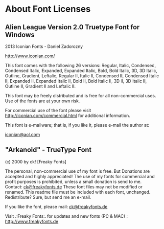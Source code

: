 # About Font Licenses

## Alien League Version 2.0 Truetype Font for Windows
2013 Iconian Fonts - Daniel Zadorozny

http://www.iconian.com/

This font comes with the following 26 versions: Regular, Italic, Condensed, Condensed Italic, Expanded, Expanded Italic, Bold, Bold Italic, 3D, 3D Italic, Outline, Gradient, Leftalic, Regular II, Italic II, Condensed II, Condensed Italic II, Expanded II, Expanded Italic II, Bold II, Bold Italic II, 3D II, 3D Italic II, Outline II, Gradient II and Leftalic II.  

This font may be freely distributed and is free for all non-commercial uses.  Use of the fonts are at your own risk. 

For commercial use of the font please visit http://iconian.com/commercial.html for additional information.

This font is e-mailware; that is, if you like it, please e-mail the author at:

iconian@aol.com

## "Arkanoid"  -  TrueType Font

(c) 2000 by ck!  [Freaky Fonts]

The personal, non-commercial use of my font is free.
But Donations are accepted and highly appreciated!
The use of my fonts for commercial and profit purposes is prohibited,
unless a small donation is send to me.
Contact: ck@freakyfonts.de
These font files may not be modified or renamed.
This readme file must be included with each font, unchanged.
Redistribute? Sure, but send me an e-mail.

If you like the font, please mail: 
ck@freakyfonts.de

Visit .:Freaky Fonts:. for updates and new fonts (PC & MAC) :
http://www.freakyfonts.de
